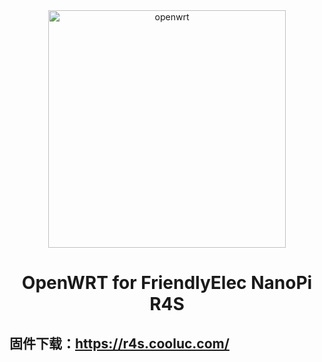 <center><img src="https://upload.wikimedia.org/wikipedia/commons/8/84/OpenWrt_Logo.svg" width="380px" alt="openwrt" /></center>

<center><h1>OpenWRT for FriendlyElec NanoPi R4S</h1></center>

## 固件下载：https://r4s.cooluc.com/
